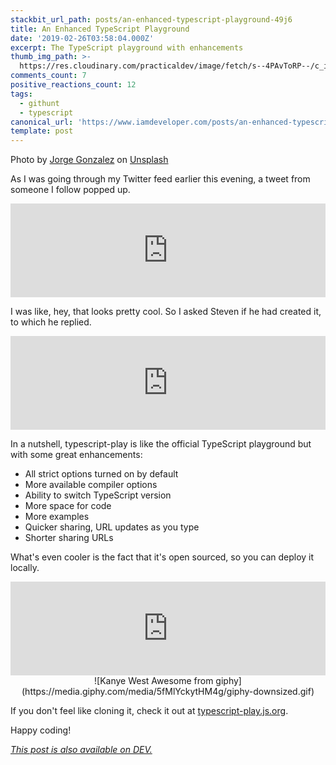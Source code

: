 ```yaml
---
stackbit_url_path: posts/an-enhanced-typescript-playground-49j6
title: An Enhanced TypeScript Playground
date: '2019-02-26T03:58:04.000Z'
excerpt: The TypeScript playground with enhancements
thumb_img_path: >-
  https://res.cloudinary.com/practicaldev/image/fetch/s--4PAvToRP--/c_imagga_scale,f_auto,fl_progressive,h_420,q_auto,w_1000/https://thepracticaldev.s3.amazonaws.com/i/5rrpk58vqffc396paebe.jpg
comments_count: 7
positive_reactions_count: 12
tags:
  - githunt
  - typescript
canonical_url: 'https://www.iamdeveloper.com/posts/an-enhanced-typescript-playground-49j6/'
template: post
---
```



Photo by [Jorge Gonzalez](https://unsplash.com/photos/XGG12wqCkk8?utm_source=unsplash&utm_medium=referral&utm_content=creditCopyText) on [Unsplash](https://unsplash.com/search/photos/playground?utm_source=unsplash&utm_medium=referral&utm_content=creditCopyText)

As I was going through my Twitter feed earlier this evening, a tweet from someone I follow popped up.


<iframe class="liquidTag" src="https://dev.to/embed/twitter?args=1100193610631397376" style="border: 0; width: 100%;"></iframe>


I was like, hey, that looks pretty cool. So I asked Steven if he had created it, to which he replied.


<iframe class="liquidTag" src="https://dev.to/embed/twitter?args=1100197435832446976" style="border: 0; width: 100%;"></iframe>


In a nutshell, typescript-play is like the official TypeScript playground but with some great enhancements:

* All strict options turned on by default
* More available compiler options
* Ability to switch TypeScript version
* More space for code
* More examples
* Quicker sharing, URL updates as you type
* Shorter sharing URLs

What's even cooler is the fact that it's open sourced, so you can deploy it locally.


<iframe class="liquidTag" src="https://dev.to/embed/github?args=https%3A%2F%2Fgithub.com%2Fagentcooper%2Ftypescript-play" style="border: 0; width: 100%;"></iframe>


<center>![Kanye West Awesome from giphy](https://media.giphy.com/media/5fMlYckytHM4g/giphy-downsized.gif)</center>
 
If you don't feel like cloning it, check it out at [typescript-play.js.org](https://typescript-play.js.org).

Happy coding!

*[This post is also available on DEV.](https://dev.to/nickytonline/an-enhanced-typescript-playground-49j6)*


<script>
const parent = document.getElementsByTagName('head')[0];
const script = document.createElement('script');
script.type = 'text/javascript';
script.src = 'https://cdnjs.cloudflare.com/ajax/libs/iframe-resizer/4.1.1/iframeResizer.min.js';
script.charset = 'utf-8';
script.onload = function() {
    window.iFrameResize({}, '.liquidTag');
};
parent.appendChild(script);
</script>    
